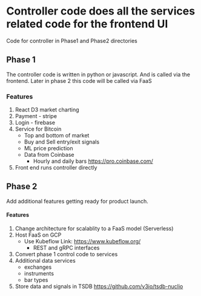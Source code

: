 # Controller code does all the services related code for the frontend UI
Code for controller in Phase1 and Phase2 directories

## Phase 1
The controller code is written in python or javascript. And is called via the frontend. Later in phase 2 this code will be called via FaaS



### Features
1) React D3 market charting
2) Payment - stripe
3) Login - firebase
4) Service for Bitcoin
    * Top and bottom of market
    * Buy and Sell entry/exit signals
    * ML price prediction
    * Data from Coinbase
        * Hourly and daily bars
        https://pro.coinbase.com/
5) Front end runs controller directly

## Phase 2
Add additional features getting ready for product launch.

#### Features
1) Change architecture for scalablity to a FaaS model (Serverless)
2) Host FaaS on GCP
    * Use Kubeflow Link: https://www.kubeflow.org/
        * REST and gRPC interfaces
3) Convert phase 1 control code to services
4) Additional data services 
    * exchanges
    * instruments
    * bar types
5) Store data and signals in TSDB https://github.com/v3io/tsdb-nuclio
